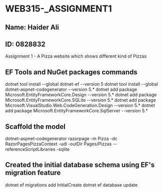 # WEB315-_ASSIGNMENT1
## Name: Haider Ali
## ID: 0828832
Assignment 1 - A Pizza website which shows different kind of Pizzas

 ## EF Tools and NuGet packages commands
 dotnet tool install --global dotnet-ef --version 5
 dotnet tool install --global dotnet-aspnet-codegenerator --version 5.*
 dotnet add package Microsoft.EntityFrameworkCore.Design --version 5.*
 dotnet add package Microsoft.EntityFrameworkCore.SQLite --version 5.*
 dotnet add package Microsoft.VisualStudio.Web.CodeGeneration.Design --version 5.*
 dotnet add package Microsoft.EntityFrameworkCore.SqlServer --version 5.*

 ## Scaffold the model
 dotnet-aspnet-codegenerator razorpage -m Pizza -dc RazorPagesPizzaContext -udl -outDir Pages/Pizzas --referenceScriptLibraries -sqlite

 ## Created the initial database schema using EF's migration feature
 dotnet ef migrations add InitialCreate
 dotnet ef database update